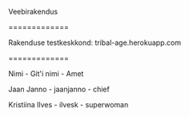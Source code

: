 Veebirakendus

=============

Rakenduse testkeskkond: tribal-age.herokuapp.com

=============

Nimi              - Git'i nimi    - Amet


Jaan Janno        - jaanjanno     - chief

Kristiina Ilves   - ilvesk        - superwoman

